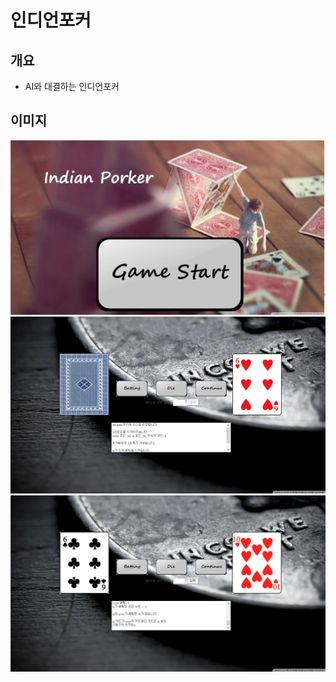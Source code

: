 # 인디언포커

## 개요
- AI와 대결하는 인디언포커

## 이미지
![실행화면](./ReadMeImage.png)
![실행화면](./ReadMeImage3.png)
![실행화면](./ReadMeImage2.png)


